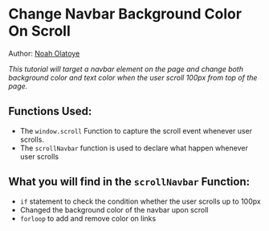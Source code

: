 # Change Navbar Background Color On Scroll 
Author: [Noah Olatoye](https://twitter.com/noaholatoye)

*This tutorial will target a navbar element on the page and change both background color and text color when the user scroll 100px from top of the page.*

## Functions Used:
* The ``window.scroll`` Function to capture the scroll event whenever user scrolls. 
* The ``scrollNavbar`` function is used to declare what happen whenever user scrolls 

## What you will find in the ``scrollNavbar`` Function:
* ``if`` statement to check the condition whether the user scrolls up to 100px
* Changed the background color of the navbar upon scroll
* ``forloop`` to add and remove color on links